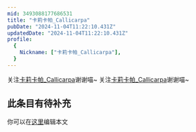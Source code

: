 ```yaml
---
mid: 3493088177686531
title: "卡莉卡帕_Callicarpa"
pubDate: "2024-11-04T11:22:10.431Z"
updatedDate: "2024-11-04T11:22:10.431Z"
profile:
  {
    Nickname: ["卡莉卡帕_Callicarpa"],
  }
---
```


关注[卡莉卡帕_Callicarpa](https://space.bilibili.com/3493088177686531)谢谢喵~ 关注[卡莉卡帕_Callicarpa](https://space.bilibili.com/3493088177686531)谢谢喵~

## 此条目有待补充
你可以在[这里](https://github.com/Yuhanawa/VTuber.ICU-Content/edit/master/v/卡莉卡帕_Callicarpa/index.md)编辑本文
